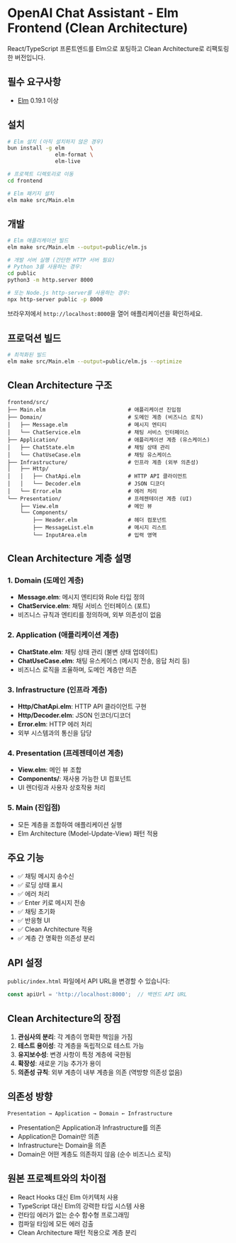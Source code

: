 # OpenAI Chat Assistant - Elm Frontend (Clean Architecture)

React/TypeScript 프론트엔드를 Elm으로 포팅하고 Clean Architecture로 리팩토링한 버전입니다.

## 필수 요구사항

- [Elm](https://guide.elm-lang.org/install/elm.html) 0.19.1 이상

## 설치

```bash
# Elm 설치 (아직 설치하지 않은 경우)
bun install -g elm        \
               elm-format \
               elm-live

# 프로젝트 디렉토리로 이동
cd frontend

# Elm 패키지 설치
elm make src/Main.elm
```

## 개발

```bash
# Elm 애플리케이션 빌드
elm make src/Main.elm --output=public/elm.js

# 개발 서버 실행 (간단한 HTTP 서버 필요)
# Python 3를 사용하는 경우:
cd public
python3 -m http.server 8000

# 또는 Node.js http-server를 사용하는 경우:
npx http-server public -p 8000
```

브라우저에서 `http://localhost:8000`을 열어 애플리케이션을 확인하세요.

## 프로덕션 빌드

```bash
# 최적화된 빌드
elm make src/Main.elm --output=public/elm.js --optimize
```

## Clean Architecture 구조

```
frontend/src/
├── Main.elm                          # 애플리케이션 진입점
├── Domain/                           # 도메인 계층 (비즈니스 로직)
│   ├── Message.elm                   # 메시지 엔티티
│   └── ChatService.elm               # 채팅 서비스 인터페이스
├── Application/                      # 애플리케이션 계층 (유스케이스)
│   ├── ChatState.elm                 # 채팅 상태 관리
│   └── ChatUseCase.elm               # 채팅 유스케이스
├── Infrastructure/                   # 인프라 계층 (외부 의존성)
│   ├── Http/
│   │   ├── ChatApi.elm               # HTTP API 클라이언트
│   │   └── Decoder.elm               # JSON 디코더
│   └── Error.elm                     # 에러 처리
└── Presentation/                     # 프레젠테이션 계층 (UI)
    ├── View.elm                      # 메인 뷰
    └── Components/
        ├── Header.elm                # 헤더 컴포넌트
        ├── MessageList.elm           # 메시지 리스트
        └── InputArea.elm             # 입력 영역
```

## Clean Architecture 계층 설명

### 1. Domain (도메인 계층)
- **Message.elm**: 메시지 엔티티와 Role 타입 정의
- **ChatService.elm**: 채팅 서비스 인터페이스 (포트)
- 비즈니스 규칙과 엔티티를 정의하며, 외부 의존성이 없음

### 2. Application (애플리케이션 계층)
- **ChatState.elm**: 채팅 상태 관리 (불변 상태 업데이트)
- **ChatUseCase.elm**: 채팅 유스케이스 (메시지 전송, 응답 처리 등)
- 비즈니스 로직을 조율하며, 도메인 계층만 의존

### 3. Infrastructure (인프라 계층)
- **Http/ChatApi.elm**: HTTP API 클라이언트 구현
- **Http/Decoder.elm**: JSON 인코더/디코더
- **Error.elm**: HTTP 에러 처리
- 외부 시스템과의 통신을 담당

### 4. Presentation (프레젠테이션 계층)
- **View.elm**: 메인 뷰 조합
- **Components/**: 재사용 가능한 UI 컴포넌트
- UI 렌더링과 사용자 상호작용 처리

### 5. Main (진입점)
- 모든 계층을 조합하여 애플리케이션 실행
- Elm Architecture (Model-Update-View) 패턴 적용

## 주요 기능

- ✅ 채팅 메시지 송수신
- ✅ 로딩 상태 표시
- ✅ 에러 처리
- ✅ Enter 키로 메시지 전송
- ✅ 채팅 초기화
- ✅ 반응형 UI
- ✅ Clean Architecture 적용
- ✅ 계층 간 명확한 의존성 분리

## API 설정

`public/index.html` 파일에서 API URL을 변경할 수 있습니다:

```javascript
const apiUrl = 'http://localhost:8000';  // 백엔드 API URL
```

## Clean Architecture의 장점

1. **관심사의 분리**: 각 계층이 명확한 책임을 가짐
2. **테스트 용이성**: 각 계층을 독립적으로 테스트 가능
3. **유지보수성**: 변경 사항이 특정 계층에 국한됨
4. **확장성**: 새로운 기능 추가가 용이
5. **의존성 규칙**: 외부 계층이 내부 계층을 의존 (역방향 의존성 없음)

## 의존성 방향

```
Presentation → Application → Domain ← Infrastructure
```

- Presentation은 Application과 Infrastructure를 의존
- Application은 Domain만 의존
- Infrastructure는 Domain을 의존
- Domain은 어떤 계층도 의존하지 않음 (순수 비즈니스 로직)

## 원본 프로젝트와의 차이점

- React Hooks 대신 Elm 아키텍처 사용
- TypeScript 대신 Elm의 강력한 타입 시스템 사용
- 런타임 에러가 없는 순수 함수형 프로그래밍
- 컴파일 타임에 모든 에러 검출
- Clean Architecture 패턴 적용으로 계층 분리
